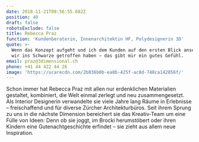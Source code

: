 ```yaml
---
date: 2018-11-21T08:56:55.682Z
position: 40
draft: false
robotsExclude: false
title: Rebecca Praz
function: 'Kundenberaterin, Innenarchitektin HF, Polydesignerin 3D'
quote: >-
  Wenn das Konzept aufgeht und ich dem Kunden auf den ersten Blick ansehe, dass
  wir ins Schwarze getroffen haben – das gibt mir ein gutes Gefühl.
email: praz@3dimensional.ch
phone: +41 44 422 44 26
image: 'https://ucarecdn.com/2b036b0b-ea8b-425f-ac8d-748ca142856f/'
---
```

Schon immer hat Rebecca Praz mit allen nur erdenklichen Materialien gestaltet, kombiniert, die Welt einmal zerlegt und neu zusammengesetzt. Als Interior Designerin verwandelte sie viele Jahre lang Räume in Erlebnisse – freischaffend und für diverse Zürcher Architekturbüros. Seit ihrem Sprung zu uns in die nächste Dimension bereichert sie das Kreativ-Team um eine Fülle von Ideen: Denn ob sie joggt, im Brocki herumstöbert oder ihren Kindern eine Gutenachtgeschichte erfindet – sie zieht aus allem neue Inspiration.
